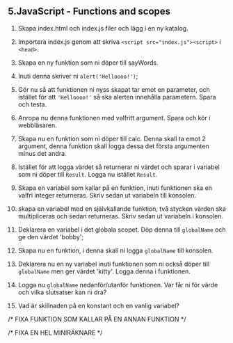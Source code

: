 ## 5.JavaScript - Functions and scopes

1. Skapa index.html och index.js filer och lägg i en ny katalog.

1. Importera index.js genom att skriva ```<script src="index.js"><script>``` i ```<head>```.

1. Skapa en ny funktion som ni döper till sayWords.

1. Inuti denna skriver ni ```alert('Helloooo!')```;

1. Gör nu så att funktionen ni nyss skapat tar emot en parameter, och istället för att ```'Helloooo!'``` så ska alerten innehålla parametern. Spara och testa.

1. Anropa nu denna funktionen med valfritt argument. Spara och kör i webbläsaren.

1. Skapa nu en funktion som ni döper till calc. Denna skall ta emot 2 argument, denna funktion skall logga dessa det första argumenten minus det andra.

1. Istället för att logga värdet så returnerar ni värdet och sparar i variabel som ni döper till ```Result```. Logga nu istället ```Result```.

1. Skapa en variabel som kallar på en funktion, inuti funktionen ska en valfri integer returneras. Skriv sedan ut variabeln till konsolen.

1. skapa en variabel med en självkallande funktion, två stycken värden ska multipliceras och sedan returneras. Skriv sedan ut variabeln i konsolen.

1. Deklarera en variabel i det globala scopet. Döp denna till ```globalName``` och ge den värdet 'bobby';

1. Skapa nu en funktion, i denna skall ni logga ```globalName``` till konsolen.

1. Deklarera nu en ny variabel inuti funktionen som ni också döper till ```globalName``` men ger värdet 'kitty'. Logga denna i funktionen.

1. Logga nu ```globalName``` nedanför/utanför funktionen. Var får ni för värde och vilka slutsatser kan ni dra?

1. Vad är skillnaden på en konstant och en vanlig variabel?


/* FIXA FUNKTION SOM KALLAR PÅ EN ANNAN FUNKTION */

/* FIXA EN HEL MINIRÄKNARE */